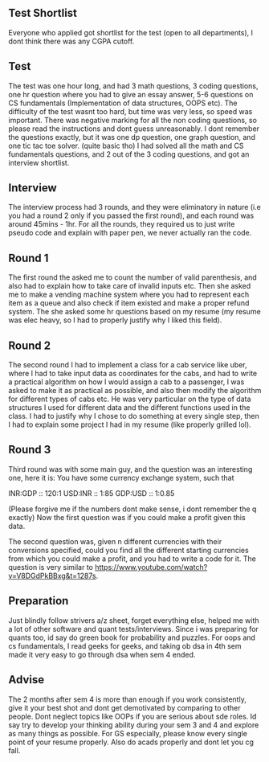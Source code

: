 ## Test Shortlist 
Everyone who applied got shortlist for the test (open to all departments), I dont think there was any CGPA cutoff.

## Test 
The test was one hour long, and had 3 math questions, 3 coding questions, one hr question where you had to give an essay answer, 5-6 questions on CS fundamentals (Implementation of data structures, OOPS etc). The difficulty of the test wasnt too hard, but time was very less, so speed was important.
There was negative marking for all the non coding questions, so please read the instructions and dont guess unreasonably. 
I dont remember the questions exactly, but it was one dp question, one graph question, and one tic tac toe solver. (quite basic tho)
I had solved all the math and CS fundamentals questions, and 2 out of the 3 coding questions, and got an interview shortlist.

## Interview 
The interview process had 3 rounds, and they were eliminatory in nature (i.e you had a round 2 only if you passed the first round), and each 
round was around 45mins - 1hr. For all the rounds, they required us to just write pseudo code and explain with paper pen, we never actually ran the code.

## Round 1
The first round the asked me to count the number of valid parenthesis, and also had to explain how to take care of invalid inputs etc. Then she asked
me to make a vending machine system where you had to represent each item as a queue and also check if item existed and make a proper refund system. 
The she asked some hr questions based on my resume (my resume was elec heavy, so I had to properly justify why I liked this field). 

## Round 2
The second round I had to implement a class for a cab service like uber, where I had to take input data as coordinates for the cabs, and had to write a practical
algorithm on how I would assign a cab to a passenger, I was asked to make it as practical as possible, and also then modify the algorithm for different types
of cabs etc. He was very particular on the type of data structures I used for different data and the different functions used in the class. I had to justify 
why I chose to do something at every single step, then I had to explain some project I had in my resume (like properly grilled lol).

## Round 3
Third round was with some main guy, and the question was an interesting one, here it is:
You have some currency exchange system, such that

INR:GDP :: 120:1
USD:INR :: 1:85
GDP:USD :: 1:0.85

(Please forgive me if the numbers dont make sense, i dont remember the q exactly)
Now the first question was if you could make a profit given this data.

The second question was, given n different currencies with their conversions specified, could you find all the different starting currencies from which you could make a profit, and you had to write a code for it.
The question is very similar to https://www.youtube.com/watch?v=V8DGdPkBBxg&t=1287s.


## Preparation
Just blindly follow strivers a/z sheet, forget everything else, helped me with a lot of other software and quant tests/interviews.
Since i was preparing for quants too, id say do green book for probability and puzzles.
For oops and cs fundamentals, I read geeks for geeks, and taking ob dsa in 4th sem made it very easy to go through dsa when sem 4 ended.


## Advise
The 2 months after sem 4 is more than enough if you work consistently, give it your best shot and dont get demotivated by comparing to other people.
Dont neglect topics like OOPs if you are serious about sde roles. Id say try to develop your thinking ability during your sem 3 and 4 and explore as many things as possible.
For GS especially, please know every single point of your resume properly. Also do acads properly and dont let you cg fall. 



